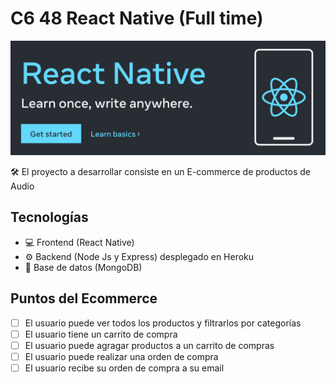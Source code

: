 # C6 48 React Native (Full time)

[![preview](./preview.png)](https://reactnative.dev/)

🛠 El proyecto a desarrollar consiste en un E-commerce de productos de Audio

## Tecnologías

- 💻 Frontend (React Native)
- ⚙ Backend (Node Js y Express) desplegado en Heroku
- 💾 Base de datos (MongoDB)

## Puntos del Ecommerce

- [ ] El usuario puede ver todos los productos y filtrarlos por categorías
- [ ] El usuario tiene un carrito de compra
- [ ] El usuario puede agragar productos a un carrito de compras
- [ ] El usuario puede realizar una orden de compra
- [ ] El usuario recibe su orden de compra a su email
